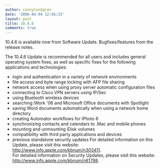 ```yaml
---
author: connylundgren
date: '2006-04-04 12:56:33'
layout: post
title: 10.4.6
comments: true
---
```


10.4.6 is available now from Software Update. Bugfixes/features from the
release notes.

  
The 10.4.6 Update is recommended for all users and includes general operating
system fixes, as well as specific fixes for the following applications and
technologies:

  * login and authentication in a variety of network environments 
  * file access and byte range locking with AFP file sharing 
  * network access when using proxy server automatic configuration files 
  * connecting to Cisco VPN servers using IP/Sec 
  * using Bluetooth wireless devices 
  * searching iWork '06 and Microsoft Office documents with Spotlight 
  * saving Word documents automatically when using a network home directory 
  * creating Automator workflows for iPhoto 6 
  * synchronizing contacts and calendars to .Mac and mobile phones 
  * mounting and unmounting iDisk volumes 
  * compatibility with third party applications and devices 
  * previous standalone security updates For detailed information on this Update, please visit this website: http://www.info.apple.com/kbnum/n303411.  
For detailed information on Security Updates, please visit this website:
http://www.info.apple.com/kbnum/n61798.

